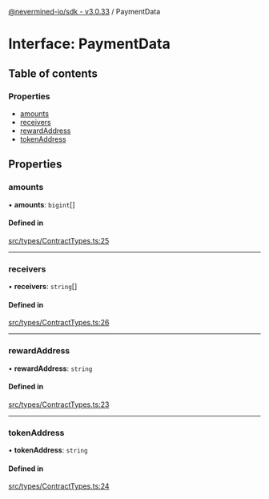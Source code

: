 [@nevermined-io/sdk - v3.0.33](../code-reference.md) / PaymentData

# Interface: PaymentData

## Table of contents

### Properties

- [amounts](PaymentData.md#amounts)
- [receivers](PaymentData.md#receivers)
- [rewardAddress](PaymentData.md#rewardaddress)
- [tokenAddress](PaymentData.md#tokenaddress)

## Properties

### amounts

• **amounts**: `bigint`[]

#### Defined in

[src/types/ContractTypes.ts:25](https://github.com/nevermined-io/sdk-js/blob/3d639fcb0e672437e35812b11fb840dbd7e96061/src/types/ContractTypes.ts#L25)

---

### receivers

• **receivers**: `string`[]

#### Defined in

[src/types/ContractTypes.ts:26](https://github.com/nevermined-io/sdk-js/blob/3d639fcb0e672437e35812b11fb840dbd7e96061/src/types/ContractTypes.ts#L26)

---

### rewardAddress

• **rewardAddress**: `string`

#### Defined in

[src/types/ContractTypes.ts:23](https://github.com/nevermined-io/sdk-js/blob/3d639fcb0e672437e35812b11fb840dbd7e96061/src/types/ContractTypes.ts#L23)

---

### tokenAddress

• **tokenAddress**: `string`

#### Defined in

[src/types/ContractTypes.ts:24](https://github.com/nevermined-io/sdk-js/blob/3d639fcb0e672437e35812b11fb840dbd7e96061/src/types/ContractTypes.ts#L24)
